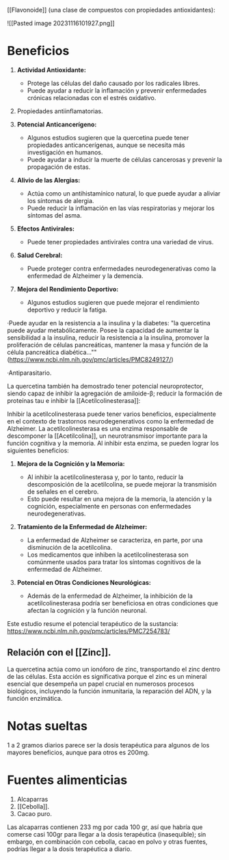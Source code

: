 
[[Flavonoide]] (una clase de compuestos con propiedades antioxidantes):

![[Pasted image 20231116101927.png]]

# Beneficios

1. **Actividad Antioxidante:**
    
    - Protege las células del daño causado por los radicales libres.
    - Puede ayudar a reducir la inflamación y prevenir enfermedades crónicas relacionadas con el estrés oxidativo.
2. Propiedades antiinflamatorias.

3. **Potencial Anticancerígeno:**
    
    - Algunos estudios sugieren que la quercetina puede tener propiedades anticancerígenas, aunque se necesita más investigación en humanos.
    - Puede ayudar a inducir la muerte de células cancerosas y prevenir la propagación de estas.
4. **Alivio de las Alergias:**
    
    - Actúa como un antihistamínico natural, lo que puede ayudar a aliviar los síntomas de alergia.
    - Puede reducir la inflamación en las vías respiratorias y mejorar los síntomas del asma.
5. **Efectos Antivirales:**
    
    - Puede tener propiedades antivirales contra una variedad de virus.
6. **Salud Cerebral:**
    
    - Puede proteger contra enfermedades neurodegenerativas como la enfermedad de Alzheimer y la demencia.
7. **Mejora del Rendimiento Deportivo:**
    
    - Algunos estudios sugieren que puede mejorar el rendimiento deportivo y reducir la fatiga.



·Puede ayudar en la resistencia a la insulina y la diabetes: "la quercetina puede ayudar metabólicamente. Posee la capacidad de aumentar la sensibilidad a la insulina, reducir la resistencia a la insulina, promover la proliferación de células pancreáticas, mantener la masa y función de la célula pancreática diabética..."" (https://www.ncbi.nlm.nih.gov/pmc/articles/PMC8249127/)


·Antiparasitario.

La quercetina también ha demostrado tener potencial neuroprotector, siendo capaz de inhibir la agregación de amiloide-β; reducir la formación de proteínas tau e inhibir la [[Acetilcolinesterasa]]:

Inhibir la acetilcolinesterasa puede tener varios beneficios, especialmente en el contexto de trastornos neurodegenerativos como la enfermedad de Alzheimer. La acetilcolinesterasa es una enzima responsable de descomponer la [[Acetilcolina]], un neurotransmisor importante para la función cognitiva y la memoria. Al inhibir esta enzima, se pueden lograr los siguientes beneficios:

1. **Mejora de la Cognición y la Memoria:**
    
    - Al inhibir la acetilcolinesterasa y, por lo tanto, reducir la descomposición de la acetilcolina, se puede mejorar la transmisión de señales en el cerebro.
    - Esto puede resultar en una mejora de la memoria, la atención y la cognición, especialmente en personas con enfermedades neurodegenerativas.
2. **Tratamiento de la Enfermedad de Alzheimer:**
    
    - La enfermedad de Alzheimer se caracteriza, en parte, por una disminución de la acetilcolina.
    - Los medicamentos que inhiben la acetilcolinesterasa son comúnmente usados para tratar los síntomas cognitivos de la enfermedad de Alzheimer.
3. **Potencial en Otras Condiciones Neurológicas:**
    
    - Además de la enfermedad de Alzheimer, la inhibición de la acetilcolinesterasa podría ser beneficiosa en otras condiciones que afectan la cognición y la función neuronal.



Este estudio resume el potencial terapéutico de la sustancia:
https://www.ncbi.nlm.nih.gov/pmc/articles/PMC7254783/


## Relación con el [[Zinc]].

La quercetina actúa como un ionóforo de zinc, transportando el zinc dentro de las células. Esta acción es significativa porque el zinc es un mineral esencial que desempeña un papel crucial en numerosos procesos biológicos, incluyendo la función inmunitaria, la reparación del ADN, y la función enzimática.

# Notas sueltas


1 a 2 gramos diarios parece ser la dosis terapéutica para algunos de los mayores beneficios, aunque para otros es 200mg.



# Fuentes alimenticias

1. Alcaparras
2. [[Cebolla]].  
3. Cacao puro.

Las alcaparras contienen 233 mg por cada 100 gr, así que habría que comerse casi 100gr para llegar a la dosis terapéutica (inasequible); sin embargo, en combinación con cebolla, cacao en polvo y otras fuentes, podrías llegar a la dosis terapéutica a diario.